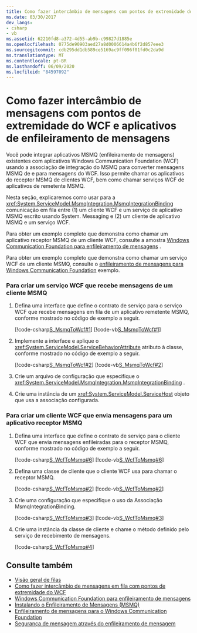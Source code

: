 ```yaml
---
title: Como fazer intercâmbio de mensagens com pontos de extremidade do WCF e aplicativos de enfileiramento de mensagens
ms.date: 03/30/2017
dev_langs:
- csharp
- vb
ms.assetid: 62210fd8-a372-4d55-ab9b-c99827d1885e
ms.openlocfilehash: 0775de90903aed27a8d0006614a4b6f2d857eee3
ms.sourcegitcommit: cdb295dd1db589ce5169ac9ff096f01fd0c2da9d
ms.translationtype: MT
ms.contentlocale: pt-BR
ms.lasthandoff: 06/09/2020
ms.locfileid: "84597092"
---
```

# <a name="how-to-exchange-messages-with-wcf-endpoints-and-message-queuing-applications"></a>Como fazer intercâmbio de mensagens com pontos de extremidade do WCF e aplicativos de enfileiramento de mensagens
Você pode integrar aplicativos MSMQ (enfileiramento de mensagens) existentes com aplicativos Windows Communication Foundation (WCF) usando a associação de integração do MSMQ para converter mensagens MSMQ de e para mensagens do WCF. Isso permite chamar os aplicativos do receptor MSMQ de clientes WCF, bem como chamar serviços WCF de aplicativos de remetente MSMQ.  
  
 Nesta seção, explicaremos como usar para a <xref:System.ServiceModel.MsmqIntegration.MsmqIntegrationBinding> comunicação em fila entre (1) um cliente WCF e um serviço de aplicativo MSMQ escrito usando System. Messaging e (2) um cliente de aplicativo MSMQ e um serviço WCF.  
  
 Para obter um exemplo completo que demonstra como chamar um aplicativo receptor MSMQ de um cliente WCF, consulte a amostra [Windows Communication Foundation para enfileiramento de mensagens](../samples/wcf-to-message-queuing.md) .  
  
 Para obter um exemplo completo que demonstra como chamar um serviço WCF de um cliente MSMQ, consulte o [enfileiramento de mensagens para Windows Communication Foundation](../samples/message-queuing-to-wcf.md) exemplo.  
  
### <a name="to-create-a-wcf-service-that-receives-messages-from-a-msmq-client"></a>Para criar um serviço WCF que recebe mensagens de um cliente MSMQ  
  
1. Defina uma interface que define o contrato de serviço para o serviço WCF que recebe mensagens em fila de um aplicativo remetente MSMQ, conforme mostrado no código de exemplo a seguir.  
  
     [!code-csharp[S_MsmqToWcf#1](../../../../samples/snippets/csharp/VS_Snippets_CFX/s_msmqtowcf/cs/service.cs#1)]
     [!code-vb[S_MsmqToWcf#1](../../../../samples/snippets/visualbasic/VS_Snippets_CFX/s_msmqtowcf/vb/service.vb#1)]  
  
2. Implemente a interface e aplique o <xref:System.ServiceModel.ServiceBehaviorAttribute> atributo à classe, conforme mostrado no código de exemplo a seguir.  
  
     [!code-csharp[S_MsmqToWcf#2](../../../../samples/snippets/csharp/VS_Snippets_CFX/s_msmqtowcf/cs/service.cs#2)]
     [!code-vb[S_MsmqToWcf#2](../../../../samples/snippets/visualbasic/VS_Snippets_CFX/s_msmqtowcf/vb/service.vb#2)]  
  
3. Crie um arquivo de configuração que especifique o <xref:System.ServiceModel.MsmqIntegration.MsmqIntegrationBinding> .  

4. Crie uma instância de um <xref:System.ServiceModel.ServiceHost> objeto que usa a associação configurada.  

### <a name="to-create-a-wcf-client-that-sends-messages-to-a-msmq-receiver-application"></a>Para criar um cliente WCF que envia mensagens para um aplicativo receptor MSMQ  
  
1. Defina uma interface que define o contrato de serviço para o cliente WCF que envia mensagens enfileiradas para o receptor MSMQ, conforme mostrado no código de exemplo a seguir.  
  
     [!code-csharp[S_WcfToMsmq#6](../../../../samples/snippets/csharp/VS_Snippets_CFX/s_wcftomsmq/cs/proxy.cs#6)]
     [!code-vb[S_WcfToMsmq#6](../../../../samples/snippets/visualbasic/VS_Snippets_CFX/s_wcftomsmq/vb/proxy.vb#6)]  
  
2. Defina uma classe de cliente que o cliente WCF usa para chamar o receptor MSMQ.  
  
     [!code-csharp[S_WcfToMsmq#2](../../../../samples/snippets/csharp/VS_Snippets_CFX/s_wcftomsmq/cs/snippets.cs#2)]
     [!code-vb[S_WcfToMsmq#2](../../../../samples/snippets/visualbasic/VS_Snippets_CFX/s_wcftomsmq/vb/snippets.vb#2)]  
  
3. Crie uma configuração que especifique o uso da Associação MsmqIntegrationBinding.  
  
     [!code-csharp[S_WcfToMsmq#3](../../../../samples/snippets/csharp/VS_Snippets_CFX/s_wcftomsmq/cs/snippets.cs#3)]
     [!code-vb[S_WcfToMsmq#3](../../../../samples/snippets/visualbasic/VS_Snippets_CFX/s_wcftomsmq/vb/snippets.vb#3)]  
  
4. Crie uma instância da classe de cliente e chame o método definido pelo serviço de recebimento de mensagens.  
  
     [!code-csharp[S_WcfToMsmq#4](../../../../samples/snippets/csharp/VS_Snippets_CFX/s_wcftomsmq/cs/client.cs#4)]  
  
## <a name="see-also"></a>Consulte também

- [Visão geral de filas](queues-overview.md)
- [Como fazer intercâmbio de mensagens em fila com pontos de extremidade do WCF](how-to-exchange-queued-messages-with-wcf-endpoints.md)
- [Windows Communication Foundation para enfileiramento de mensagens](../samples/wcf-to-message-queuing.md)
- [Instalando o Enfileiramento de Mensagens (MSMQ)](../samples/installing-message-queuing-msmq.md)
- [Enfileiramento de mensagens para o Windows Communication Foundation](../samples/message-queuing-to-wcf.md)
- [Segurança de mensagem através do enfileiramento de mensagem](../samples/message-security-over-message-queuing.md)
